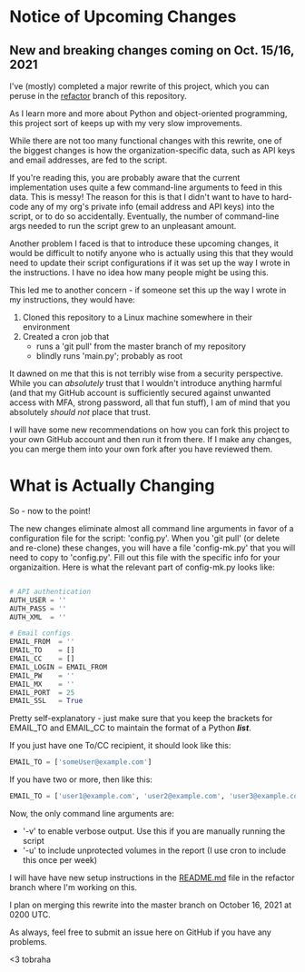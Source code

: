 # Notice of Upcoming Changes

## New and breaking changes coming on Oct. 15/16, 2021

I've (mostly) completed a major rewrite of this project, which you can peruse
in the [refactor](https://github.com/tobraha/dattoCheck/tree/refactor) branch of this
repository.

As I learn more and more about Python and object-oriented programming, this project
sort of keeps up with my very slow improvements.

While there are not too many functional changes with this rewrite,
one of the biggest changes is how the organization-specific data,
such as API keys and email addresses, are fed to the script.

If you're reading this, you are probably aware that the current implementation
uses quite a few command-line arguments to feed in this data. This is messy!
The reason for this is that I didn't want to have to hard-code any
of my org's private info (email address and API keys) into the script,
or to do so accidentally. Eventually, the number of command-line args
needed to run the script grew to an unpleasant amount.

Another problem I faced is that to introduce these upcoming changes,
it would be difficult to notify anyone who is actually using this
that they would need to update their script configurations if it was
set up the way I wrote in the instructions. I have no idea how many
people might be using this.


This led me to another concern - if someone set this up the way I wrote
in my instructions, they would have:

1. Cloned this repository to a Linux machine somewhere in their environment
2. Created a cron job that
    - runs a 'git pull' from the master branch of my repository
    - blindly runs 'main.py'; probably as root

It dawned on me that this is not terribly wise from a security perspective.
While you can _absolutely_ trust that I wouldn't introduce anything harmful (and
that my GitHub account is sufficiently secured against unwanted access
with MFA, strong password, all that fun stuff),
I am of mind that you absolutely _should not_ place that trust.

I will have some new recommendations on how you can fork this project to your own
GitHub account and then run it from there. If I make any changes, you can merge
them into your own fork after you have reviewed them.

# What is Actually Changing

So - now to the point!

The new changes eliminate almost all command line arguments in favor of a
configuration file for the script: 'config.py'. When you 'git pull' (or delete
and re-clone) these changes, you will have a file 'config-mk.py' that you will
need to copy to 'config.py'. Fill out this file with the specific info for your
organizaition. Here is what the relevant part of config-mk.py looks like:

```python

# API authentication
AUTH_USER = ''
AUTH_PASS = ''
AUTH_XML  = ''

# Email configs
EMAIL_FROM  = ''
EMAIL_TO    = []
EMAIL_CC    = []
EMAIL_LOGIN = EMAIL_FROM
EMAIL_PW    = ''
EMAIL_MX    = ''
EMAIL_PORT  = 25
EMAIL_SSL   = True
```

Pretty self-explanatory - just make sure that you keep the brackets for EMAIL_TO
and EMAIL_CC to maintain the format of a Python **_list_**.

If you just have one To/CC recipient, it should look like this:

```python
EMAIL_TO = ['someUser@example.com']
```

If you have two or more, then like this:

```python
EMAIL_TO = ['user1@example.com', 'user2@example.com', 'user3@example.com']
```

Now, the only command line arguments are:
- '-v' to enable verbose output. Use this if you are manually running the script
- '-u' to include unprotected volumes in the report (I use cron to include this once per week)

I will have have new setup instructions in the [README.md](https://github.com/tobraha/dattoCheck/blob/refactor/README.md)
file in the refactor branch where I'm working on this.

I plan on merging this rewrite into the master branch on October 16, 2021 at 0200 UTC.

As always, feel free to submit an issue here on GitHub if you have any problems.

<3 tobraha
